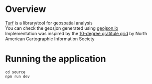 # Overview

[Turf](https://turfjs.org/) is a library/tool for geospatial analysis <br/>
You can check the geosjon generated using [geojson.io](https://geojson.io/)
<br/>
Implementation was inspired by the [10-degree gratitule grid](https://maps.princeton.edu/catalog/stanford-fr122tq8910) by North American Cartographic Information Society

# Running the application

```
cd source
npm run dev
```
